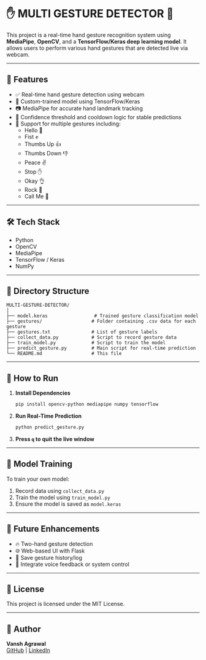 
# ✋ MULTI GESTURE DETECTOR 🤖

This project is a real-time hand gesture recognition system using **MediaPipe**, **OpenCV**, and a **TensorFlow/Keras deep learning model**. It allows users to perform various hand gestures that are detected live via webcam.

---

## 🚀 Features

- ✅ Real-time hand gesture detection using webcam
- 🧠 Custom-trained model using TensorFlow/Keras
- 📷 MediaPipe for accurate hand landmark tracking
- 🎯 Confidence threshold and cooldown logic for stable predictions
- 🔁 Support for multiple gestures including:
  - Hello 👋
  - Fist ✊
  - Thumbs Up 👍
  - Thumbs Down 👎
  - Peace ✌️
  - Stop ✋
  - Okay 👌
  - Rock 🤘
  - Call Me 🤙

---

## 🛠️ Tech Stack

- Python
- OpenCV
- MediaPipe
- TensorFlow / Keras
- NumPy

---

## 📁 Directory Structure

```
MULTI-GESTURE-DETECTOR/
│
├── model.keras                 # Trained gesture classification model
├── gestures/                  # Folder containing .csv data for each gesture
├── gestures.txt               # List of gesture labels
├── collect_data.py            # Script to record gesture data
├── train_model.py             # Script to train the model
├── predict_gesture.py         # Main script for real-time prediction
└── README.md                  # This file
```

---

## 🧪 How to Run

1. **Install Dependencies**  
   ```bash
   pip install opencv-python mediapipe numpy tensorflow
   ```

2. **Run Real-Time Prediction**  
   ```bash
   python predict_gesture.py
   ```

3. **Press `q` to quit the live window**

---

## 🧠 Model Training

To train your own model:

1. Record data using `collect_data.py`
2. Train the model using `train_model.py`
3. Ensure the model is saved as `model.keras`

---

## 🤩 Future Enhancements

- 🔥 Two-hand gesture detection
- 🌐 Web-based UI with Flask
- 💾 Save gesture history/log
- 🧠 Integrate voice feedback or system control

---

## 📜 License

This project is licensed under the MIT License.

---

## 👤 Author

**Vansh Agrawal**  
[GitHub](https://github.com/vansh070605) | [LinkedIn](https://www.linkedin.com/in/vansh070605)
